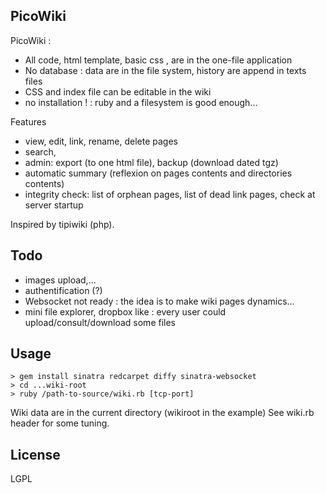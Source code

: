 PicoWiki
--------

PicoWiki : 

* All code, html template, basic css , are in the one-file application
* No database : data are in the file system, history are append in texts files
* CSS and index file can be editable in the wiki
* no installation ! : ruby and a filesystem is good enough...


Features

* view, edit, link, rename, delete pages
* search, 
* admin: export (to one html file), backup (download dated tgz)
* automatic summary (reflexion on pages contents and directories contents)
* integrity check:  list of orphean pages, list of dead link pages, check at server startup

Inspired by tipiwiki (php).

Todo
----

* images upload,...
* authentification (?)
* Websocket not ready : the idea is to make wiki pages dynamics...
* mini file explorer, dropbox like : every user could upload/consult/download some files


Usage
-----
    > gem install sinatra redcarpet diffy sinatra-websocket
    > cd ...wiki-root
    > ruby /path-to-source/wiki.rb [tcp-port]


Wiki data are in the current directory (wikiroot in the example)
See wiki.rb header for some tuning.

License
-------
LGPL
